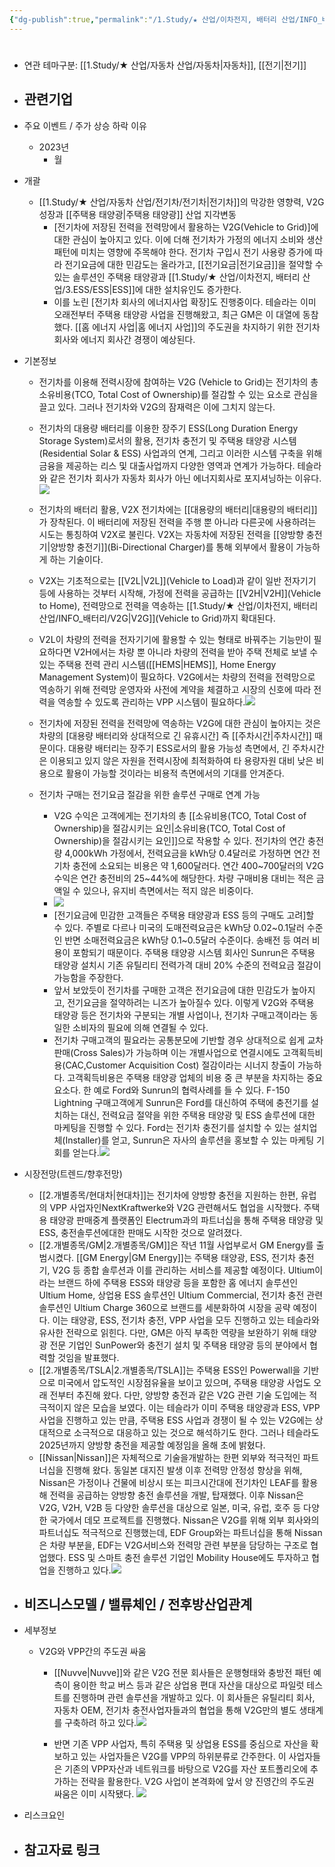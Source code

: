 ```yaml
---
{"dg-publish":true,"permalink":"/1.Study/★ 산업/이차전지, 배터리 산업/INFO_배터리/V2G/","created":"2024-11-20T21:02:27.679+09:00","updated":"2025-06-03T20:07:21.501+09:00"}
---
```


#

- 연관 테마구분: [[1.Study/★ 산업/자동차 산업/자동차\|자동차]], [[전기\|전기]]




- 관련기업
	- 




- 주요 이벤트 / 주가 상승 하락 이유
	- 2023년
		- 월





- 개괄
	- [[1.Study/★ 산업/자동차 산업/전기차/전기차\|전기차]]의 막강한 영향력, V2G 성장과 [[주택용 태양광\|주택용 태양광]] 산업 지각변동 
		- [전기차에 저장된 전력을 전력망에서 활용하는 V2G(Vehicle to Grid)]에 대한 관심이 높아지고 있다. 이에 더해 전기차가 가정의 에너지 소비와 생산 패턴에 미치는 영향에 주목해야 한다. 전기차 구입시 전기 사용량 증가에 따라 전기요금에 대한 민감도는 올라가고, [[전기요금\|전기요금]]을 절약할 수 있는 솔루션인 주택용 태양광과 [[1.Study/★ 산업/이차전지, 배터리 산업/3.ESS/ESS\|ESS]]에 대한 설치유인도 증가한다. 
		- 이를 노린 [전기차 회사의 에너지사업 확장]도 진행중이다. 테슬라는 이미 오래전부터 주택용 태양광 사업을 진행해왔고, 최근 GM은 이 대열에 동참했다. [[홈 에너지 사업\|홈 에너지 사업]]의 주도권을 차지하기 위한 전기차 회사와 에너지 회사간 경쟁이 예상된다.



- 기본정보
	- 전기차를 이용해 전력시장에 참여하는 V2G (Vehicle to Grid)는 전기차의 총 소유비용(TCO, Total Cost of Ownership)를 절감할 수 있는 요소로 관심을 끌고 있다. 그러나 전기차와 V2G의 잠재력은 이에 그치지 않는다. 
	- 전기차의 대용량 배터리를 이용한 장주기 ESS(Long Duration Energy Storage System)로서의 활용, 전기차 충전기 및 주택용 태양광 시스템(Residential Solar & ESS) 사업과의 연계, 그리고 이러한 시스템 구축을 위해 금융을 제공하는 리스 및 대출사업까지 다양한 영역과 연계가 가능하다. 테슬라와 같은 전기차 회사가 자동차 회사가 아닌 에너지회사로 포지셔닝하는 이유다.![](https://i.imgur.com/zvUaaiI.png)

	- 전기차의 배터리 활용, V2X 전기차에는 [[대용량의 배터리\|대용량의 배터리]]가 장착된다. 이 배터리에 저장된 전력을 주행 뿐 아니라 다른곳에 사용하려는 시도는 통칭하여 V2X로 불린다. V2X는 자동차에 저장된 전력을 [[양방향 충전기\|양방향 충전기]](Bi-Directional Charger)를 통해 외부에서 활용이 가능하게 하는 기술이다.
	- V2X는 기초적으로는 [[V2L\|V2L]](Vehicle to Load)과 같이 일반 전자기기 등에 사용하는 것부터 시작해, 가정에 전력을 공급하는 [[V2H\|V2H]](Vehicle to Home), 전력망으로 전력을 역송하는 [[1.Study/★ 산업/이차전지, 배터리 산업/INFO_배터리/V2G\|V2G]](Vehicle to Grid)까지 확대된다.
	- V2L이 차량의 전력을 전자기기에 활용할 수 있는 형태로 바꿔주는 기능만이 필요하다면 V2H에서는 차량 뿐 아니라 차량의 전력을 받아 주택 전체로 보낼 수 있는 주택용 전력 관리 시스템([[HEMS\|HEMS]], Home Energy Management System)이 필요하다. V2G에서는 차량의 전력을 전력망으로 역송하기 위해 전력망 운영자와 사전에 계약을 체결하고 시장의 신호에 따라 전력을 역송할 수 있도록 관리하는 VPP 시스템이 필요하다.![](https://i.imgur.com/uFkAJAf.png)
	- 전기차에 저장된 전력을 전력망에 역송하는 V2G에 대한 관심이 높아지는 것은 차량의 [대용량 배터리와 상대적으로 긴 유휴시간] 즉 [[주차시간\|주차시간]] 때문이다. 대용량 배터리는 장주기 ESS로서의 활용 가능성 측면에서, 긴 주차시간은 이용되고 있지 않은 자원을 전력시장에 최적화하여 타 용량자원 대비 낮은 비용으로 활용이 가능할 것이라는 비용적 측면에서의 기대를 안겨준다.
	- 전기차 구매는 전기요금 절감을 위한 솔루션 구매로 연계 가능
		- V2G 수익은 고객에게는 전기차의 총 [[소유비용(TCO, Total Cost of Ownership)을 절감시키는 요인\|소유비용(TCO, Total Cost of Ownership)을 절감시키는 요인]]으로 작용할 수 있다. 전기차의 연간 충전량 4,000kWh 가정에서, 전력요금을 kWh당 0.4달러로 가정하면 연간 전기차 충전에 소요되는 비용은 약 1,600달러다. 연간 400~700달러의 V2G 수익은 연간 충전비의 25~44%에 해당한다. 차량 구매비용 대비는 적은 금액일 수 있으나, 유지비 측면에서는 적지 않은 비중이다.
		- ![](https://i.imgur.com/WQiv7gk.png)
		- [전기요금에 민감한 고객들은 주택용 태양광과 ESS 등의 구매도 고려]할 수 있다. 주별로 다르나 미국의 도매전력요금은 kWh당 0.02~0.1달러 수준인 반면 소매전력요금은 kWh당 0.1~0.5달러 수준이다. 송배전 등 여러 비용이 포함되기 때문이다. 주택용 태양광 시스템 회사인 Sunrun은 주택용 태양광 설치시 기존 유틸리티 전력가격 대비 20% 수준의 전력요금 절감이 가능함을 주장한다.
		- 앞서 보았듯이 전기차를 구매한 고객은 전기요금에 대한 민감도가 높아지고, 전기요금을 절약하려는 니즈가 높아질수 있다. 이렇게 V2G와 주택용 태양광 등은 전기차와 구분되는 개별 사업이나, 전기차 구매고객이라는 동일한 소비자의 필요에 의해 연결될 수 있다.
		- 전기차 구매고객의 필요라는 공통분모에 기반할 경우 상대적으로 쉽게 교차판매(Cross Sales)가 가능하며 이는 개별사업으로 연결시에도 고객획득비용(CAC,Customer Acquisition Cost) 절감이라는 시너지 창출이 가능하다. 고객획득비용은 주택용 태양광 업체의 비용 중 큰 부분을 차지하는 중요 요소다. 한 예로 Ford와 Sunrun의 협력사례를 들 수 있다. F-150 Lightning 구매고객에게 Sunrun은 Ford를 대신하여 주택에 충전기를 설치하는 대신, 전력요금 절약을 위한 주택용 태양광 및 ESS 솔루션에 대한 마케팅을 진행할 수 있다. Ford는 전기차 충전기를 설치할 수 있는 설치업체(Installer)를 얻고, Sunrun은 자사의 솔루션을 홍보할 수 있는 마케팅 기회를 얻는다.![](https://i.imgur.com/jWfhsgp.png)








- 시장전망(트렌드/향후전망)
	- [[2.개별종목/현대차\|현대차]]는 전기차에 양방향 충전을 지원하는 한편, 유럽의 VPP 사업자인NextKraftwerke와 V2G 관련해서도 협업을 시작했다. 주택용 태양광 판매중계 플랫폼인 Electrum과의 파트너십을 통해 주택용 태양광 및 ESS, 충전솔루션에대한 판매도 시작한 것으로 알려졌다.
	- [[2.개별종목/GM\|2.개별종목/GM]]은 작년 11월 사업부로서 GM Energy를 출범시켰다. [[GM Energy\|GM Energy]]는 주택용 태양광, ESS, 전기차 충전기, V2G 등 종합 솔루션과 이를 관리하는 서비스를 제공할 예정이다. Ultium이라는 브랜드 하에 주택용 ESS와 태양광 등을 포함한 홈 에너지 솔루션인 Ultium Home, 상업용 ESS 솔루션인 Ultium Commercial, 전기차 충전 관련 솔루션인 Ultium Charge 360으로 브랜드를 세분화하여 시장을 공략 예정이다. 이는 태양광, ESS, 전기차 충전, VPP 사업을 모두 진행하고 있는 테슬라와 유사한 전략으로 읽힌다. 다만, GM은 아직 부족한 역량을 보완하기 위해 태양광 전문 기업인 SunPower와 충전기 설치 및 주택용 태양광 등의 분야에서 협력할 것임을 발표했다.
	- [[2.개별종목/TSLA\|2.개별종목/TSLA]]는 주택용 ESS인 Powerwall을 기반으로 미국에서 압도적인 시장점유율을 보이고 있으며, 주택용 태양광 사업도 오래 전부터 추진해 왔다. 다만, 양방향 충전과 같은 V2G 관련 기술 도입에는 적극적이지 않은 모습을 보였다. 이는 테슬라가 이미 주택용 태양광과 ESS, VPP 사업을 진행하고 있는 만큼, 주택용 ESS 사업과 경쟁이 될 수 있는 V2G에는 상대적으로 소극적으로 대응하고 있는 것으로 해석하기도 한다. 그러나 테슬라도 2025년까지 양방향 충전을 제공할 예정임을 올해 초에 밝혔다.
	- [[Nissan\|Nissan]]은 자체적으로 기술을개발하는 한편 외부와 적극적인 파트너십을 진행해 왔다. 동일본 대지진 발생 이후 전력망 안정성 향상을 위해, Nissan은 가정이나 건물에 비상시 또는 피크시간대에 전기차인 LEAF를 활용해 전력을 공급하는 양방향 충전 솔루션을 개발, 탑재했다. 이후 Nissan은 V2G, V2H, V2B 등 다양한 솔루션을 대상으로 일본, 미국, 유럽, 호주 등 다양한 국가에서 데모 프로젝트를 진행했다. Nissan은 V2G를 위해 외부 회사와의 파트너십도 적극적으로 진행했는데, EDF Group와는 파트너십을 통해 Nissan은 차량 부분을, EDF는 V2G서비스와 전력망 관련 부분을 담당하는 구조로 협업했다. ESS 및 스마트 충전 솔루션 기업인 Mobility House에도 투자하고 협업을 진행하고 있다.![](https://i.imgur.com/8LXEHRk.png)







- 비즈니스모델 / 밸류체인 / 전후방산업관계
	- 




- 세부정보
	- V2G와 VPP간의 주도권 싸움
		- [[Nuvve\|Nuvve]]와 같은 V2G 전문 회사들은 운행형태와 충방전 패턴 예측이 용이한 학교 버스 등과 같은 상업용 편대 자산을 대상으로 파일럿 테스트를 진행하며 관련 솔루션을 개발하고 있다. 이 회사들은 유틸리티 회사, 자동차 OEM, 전기차 충전사업자들과의 협업을 통해 V2G만의 별도 생태계를 구축하려 하고 있다.![](https://i.imgur.com/Y2jKFyW.png)

		- 반면 기존 VPP 사업자, 특히 주택용 및 상업용 ESS를 중심으로 자산을 확보하고 있는 사업자들은 V2G를 VPP의 하위분류로 간주한다. 이 사업자들은 기존의 VPP자산과 네트워크를 바탕으로 V2G를 자산 포트폴리오에 추가하는 전략을 활용한다. V2G 사업이 본격화에 앞서 양 진영간의 주도권 싸움은 이미 시작됐다.
		![](Pasted%20image%2020230618134850.png)




- 리스크요인




- 참고자료 링크
	- 

